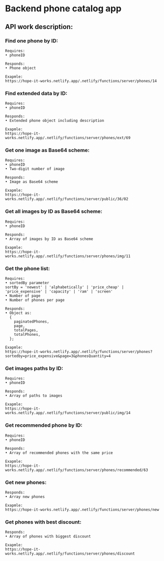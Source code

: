 # Backend phone catalog app  

## API work description:  

### Find one phone by ID:  
```
Requires:  
• phoneID  

Responds:  
• Phone object  

Exapmle:  
https://hope-it-works.netlify.app/.netlify/functions/server/phones/14  
```

### Find extended data by ID:  
```
Requires:  
• phoneID  

Responds:  
• Extended phone object including description  

Exapmle:  
https://hope-it-works.netlify.app/.netlify/functions/server/phones/ext/69  
```

### Get one image as Base64 scheme:  
```
Requires:  
• phoneID  
• Two-digit number of image  

Responds:  
• Image as Base64 scheme  

Exapmle:  
https://hope-it-works.netlify.app/.netlify/functions/server/public/36/02  
```

### Get all images by ID as Base64 scheme:  
```
Requires:  
• phoneID  

Responds:  
• Array of images by ID as Base64 scheme  

Exapmle:  
https://hope-it-works.netlify.app/.netlify/functions/server/phones/img/11 
```

### Get the phone list:  
```
Requires:  
• sortedBy parameter  
sortBy = 'newest' | 'alphabetically' | 'price_cheap' | 'price_expensive' | 'capacity' | 'ram' | 'screen'  
• Number of page  
• Number of phones per page  

Responds:  
• Object as:  
  {
    paginatedPhones,  
    page,  
    totalPages,  
    totalPhones,  
  };  

Exapmle:  
https://hope-it-works.netlify.app/.netlify/functions/server/phones?sortedby=price_expensive&page=3&phonesQuantity=4  
```

### Get images paths by ID:  
```
Requires:  
• phoneID  

Responds:  
• Array of paths to images  

Exapmle:  
https://hope-it-works.netlify.app/.netlify/functions/server/public/img/14 
```

### Get recommended phone by ID:  
```
Requires:  
• phoneID  

Responds:  
• Array of recommended phones with the same price  

Exapmle:  
https://hope-it-works.netlify.app/.netlify/functions/server/phones/recommended/63
```

### Get new phones:  
```
Responds:  
• Array new phones  

Exapmle:  
https://hope-it-works.netlify.app/.netlify/functions/server/phones/new
```

### Get phones with best discount:  
```
Responds:  
• Array of phones with biggest discount  

Exapmle:  
https://hope-it-works.netlify.app/.netlify/functions/server/phones/discount
```